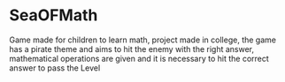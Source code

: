 # SeaOFMath
 
 
 
Game made for children to learn math, project made in college, the game has a pirate theme and aims to hit the enemy with the right answer, mathematical operations are given and it is necessary to hit the correct answer to pass the Level




